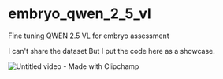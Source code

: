 # embryo_qwen_2_5_vl
Fine tuning QWEN 2.5 VL for embryo assessment

I can't share the dataset But I put the code here as a showcase.



![Untitled video - Made with Clipchamp](https://github.com/user-attachments/assets/45cadd6e-24f4-454d-8fed-de9318256088)
